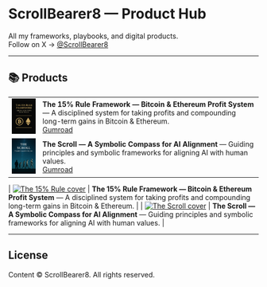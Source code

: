 # ScrollBearer8 — Product Hub

All my frameworks, playbooks, and digital products.  
Follow on X → [@ScrollBearer8](https://x.com/ScrollBearer8)

---

## 📚 Products

| | |
|---|---|
| <img src="img/cover15rule.png" width="140" alt="The 15% Rule cover"> | **The 15% Rule Framework — Bitcoin & Ethereum Profit System** — A disciplined system for taking profits and compounding long-term gains in Bitcoin & Ethereum. <br> [Gumroad](https://scrollbearer8.gumroad.com/l/rjmics) |
| <img src="img/thescroll.png" width="140" alt="The Scroll cover"> | **The Scroll — A Symbolic Compass for AI Alignment** — Guiding principles and symbolic frameworks for aligning AI with human values. <br> [Gumroad](https://scrollbearer8.gumroad.com/your-scroll-slug) |

| [<img src="https://scrollbearer8.gumroad.com/img/cover15rule.png" width="140" alt="The 15% Rule cover">](https://scrollbearer8.gumroad.com/l/rjmics) | **The 15% Rule Framework — Bitcoin & Ethereum Profit System** — A disciplined system for taking profits and compounding long-term gains in Bitcoin & Ethereum. |
| [<img src="https://scrollbearer8.gumroad.com/img/thescroll.png" width="140" alt="The Scroll cover">](https://scrollbearer8.gumroad.com/l/your-scroll-slug) | **The Scroll — A Symbolic Compass for AI Alignment** — Guiding principles and symbolic frameworks for aligning AI with human values. |

---

## License
Content © ScrollBearer8. All rights reserved.


